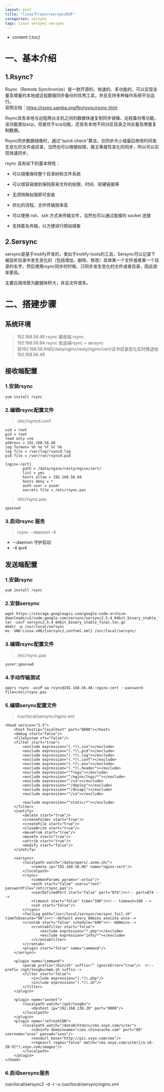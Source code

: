 ```yaml
---
layout: post
title: "linux下rsync+sersync同步"
categories: sersync
tags: linux sersync sersync
---
```

* content
{:toc}



# 一、基本介绍 
## 1.Rsync?

  Rsync（Remote Synchronize）是一款开源的、快速的、多功能的、可以实现全量及增量的本地或远程数据同步备份的优秀工具，并且支持多种操作系统平台运行。  
官网文档：https://rsync.samba.org/ftp/rsync/rsync.html

Rsync具有本地与远程两台主机之间的数据快速复制同步镜像、远程备份等功能，该功能类似scp，但是优于scp功能，还具有本地不同分区目录之间全量及增量复制数据。

Rsync同步数据镜像时，通过“quick check”算法，仅同步大小或最后修改时间发生变化的文件或目录，当然也可以根据权限，属主等属性变化的同步，所以可以实现快速同步。

rsync 具有如下的基本特性：

* 可以镜像保存整个目录树和文件系统

* 可以很容易做到保持原来文件的权限、时间、软硬链接等

* 无须特殊权限即可安装

* 优化的流程，文件传输效率高

* 可以使用 rsh、ssh 方式来传输文件，当然也可以通过直接的 socket 连接

* 支持匿名传输，以方便进行网站镜象

## 2.Sersync

sersync是基于inotify开发的，类似于inotify-tools的工具，Sersync可以记录下被监听目录中发生变化的（包括增加、删除、修改）具体某一个文件或者某一个目录的名字，然后使用rsync同步的时候，只同步发生变化的文件或者目录，因此效率更高。

主要应用场景为数据体积大，并且文件很多。


# 二、搭建步骤
## 系统环境
> 192.168.56.46 rsync 接收端 rsync  
> 192.168.56.94 rsync 发送端rsync + sersync  
> 将192.168.56.94的/data/nginx/resty/nginx/cert/证书目录变化实时推送给192.168.56.46  
## 接收端配置
### 1.安装rsync
```
yum install rsync
```

### 2.编辑rsync配置文件
> /etc/rsyncd.conf   

```
uid = root
gid = root
read only =no
address = 192.168.56.46
log format= %h %o %f %l %b
log file = /var/log/rsyncd.log
pid file = /var/run/rsyncd.pid

[nginx-cert]
        path = /data/nginx/resty/nginx/cert/
        list = yes
        hosts allow = 192.168.56.94
        hosts deny = *
        auth user = yuser
        secrets file = /etc/rsync.pas
```

> /etc/rsync.pas 

```
ypasswd 

```    
        
### 3.启动rsync 服务
> rsync --daemon -4  
* --daemon 守护启动  
* -4 ipv4

## 发送端配置
### 1.安装rsync
```
yum install rsync
```

### 2.安装sersync
```
wget https://storage.googleapis.com/google-code-archive-downloads/v2/code.google.com/sersync/sersync2.5.4_64bit_binary_stable_final.tar.gz
tar -zxvf sersync2.5.4_64bit_binary_stable_final.tar.gz
mkdir -p /usr/local/sersync
mv  GNU-Linux-x86/{sersync2,confxml.xml} /usr/local/sersync/
```
### 3.编辑rsync配置文件
> /etc/rsync.pas  

```
yuser:ypasswd

```

### 4.手动传输测试
 ```
 opers rsync -avzP aa rsync@192.168.56.46::nginx-cert --password-file=/etc/rsync.pas
 ```

### 5.编辑serync配置文件
> /usr/local/sersync/nginx.xml 
```                                                                                                        
<head version="2.5">                                                                                    
    <host hostip="localhost" port="8008"></host>                                                        
    <debug start="false"/>                                                                              
    <fileSystem xfs="false"/>                                                                           
    <filter start="true">                                                                               
        <exclude expression="(.*)\.svn"></exclude>                                                      
        <exclude expression="(.*)\.pid"></exclude>                                                      
        <exclude expression="(.*)\.log"></exclude>
        <exclude expression="(.*)\.conf"></exclude>                                                      
        <exclude expression="(.*)\.env"></exclude>                                                      
        <exclude expression="(.*)\.header"></exclude>                                                                                                           
        <exclude expression="^*logs"></exclude>                                                         
        <exclude expression="^/nginx/logs/*"></exclude>                                                 
        <exclude expression="^/ca"></exclude>
        <exclude expression="^/deploy"></exclude>
        <exclude expression="^/dnsapi"></exclude>
        <exclude expression="^/ca"></exclude>
        
        <exclude expression="^static/*"></exclude>                                                                                                            
    </filter>                                                                                           
    <inotify>                                                                                           
        <delete start="true"/>                                                                          
        <createFolder start="true"/>                                                                    
        <createFile start="true"/>                                                                      
        <closeWrite start="true"/>                                                                      
        <moveFrom start="true"/>                                                                        
        <moveTo start="true"/>                                                                          
        <attrib start="true"/>                                                                          
        <modify start="false"/>                                                                         
    </inotify>                                                                                          
                                                                                                        
    <sersync>                                                                                           
        <localpath watch="/data/opers/.acme.sh/">                                                           
            <remote ip="192.168.56.96" name="nginx-cert"/>                                                   
        </localpath>                                                                                    
        <rsync>                                                                                         
            <commonParams params="-artuz"/>                                                             
            <auth start="false" users="root" passwordfile="/etc/rsync.pas"/>                            
            <userDefinedPort start="false" port="874"/><!-- port=874 -->                                
            <timeout start="false" time="100"/><!-- timeout=100 -->                                     
            <ssh start="false"/>                                                                        
        </rsync>                                                                                        
        <failLog path="/usr/local/sersync/sersync_fail.sh" timeToExecute="60"/><!--default every 60mins execute once-->
        <crontab start="false" schedule="600"><!--600mins-->                                            
            <crontabfilter start="false">                                                               
                <exclude expression="*.php"></exclude>                                                  
                <exclude expression="info/*"></exclude>                                                 
            </crontabfilter>                                                                            
        </crontab>                                                                                      
        <plugin start="false" name="command"/>                                                          
    </sersync>                                                                                          
                                                                                                        
    <plugin name="command">                                                                             
        <param prefix="/bin/sh" suffix="" ignoreError="true"/>  <!--prefix /opt/tongbu/mmm.sh suffix--> 
        <filter start="false">                                                                          
            <include expression="(.*)\.php"/>                                                           
            <include expression="(.*)\.sh"/>                                                            
        </filter>                                                                                       
    </plugin>                                                                                           
                                                                                                        
    <plugin name="socket">                                                                              
        <localpath watch="/opt/tongbu">                                                                 
            <deshost ip="192.168.138.20" port="8009"/>                                                  
        </localpath>                                                                                    
    </plugin>                                                                                           
    <plugin name="refreshCDN">                                                                          
        <localpath watch="/data0/htdocs/cms.xoyo.com/site/">                                            
            <cdninfo domainname="ccms.chinacache.com" port="80" username="xxxx" passwd="xxxx"/>         
            <sendurl base="http://pic.xoyo.com/cms"/>                                                   
            <regexurl regex="false" match="cms.xoyo.com/site([/a-zA-Z0-9]*).xoyo.com/images"/>          
        </localpath>                                                                                    
    </plugin>                                                                                           
</head>
```

### 6.启动sersync服务
/usr/local/sersync2 -d -r -o /usr/local/sersync/nginx.xml                                                                                            






